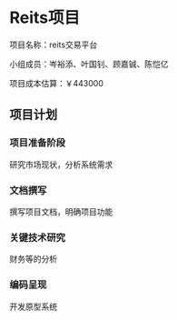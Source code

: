 # Reits项目

项目名称：reits交易平台

小组成员：岑裕添、叶国钊、顾嘉铖、陈恺亿

项目成本估算：￥443000

## 项目计划

### 项目准备阶段

研究市场现状，分析系统需求

### 文档撰写

撰写项目文档，明确项目功能

### 关键技术研究

财务等的分析

### 编码呈现

开发原型系统